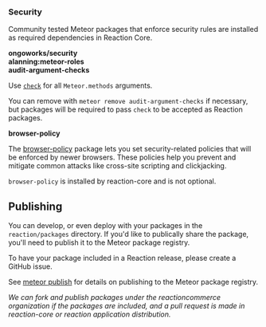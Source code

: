 ### Security
Community tested Meteor packages that enforce security rules are installed as required dependencies in Reaction Core.

**ongoworks/security**<br>**alanning:meteor-roles**<br>**audit-argument-checks**

Use [`check`](https://docs.meteor.com/#/full/check) for all `Meteor.methods` arguments.

You can remove with `meteor remove audit-argument-checks` if necessary, but packages will be required to pass `check` to be accepted as Reaction packages.

**browser-policy**

The [browser-policy](https://atmospherejs.com/meteor/browser-policy) package lets you set security-related policies that will be enforced by newer browsers. These policies help you prevent and mitigate common attacks like cross-site scripting and clickjacking.

`browser-policy` is installed by reaction-core and is not optional.

## Publishing
You can develop, or even deploy with your packages in the `reaction/packages` directory. If you'd like to publically share the package, you'll need to publish it to the Meteor package registry.

To have your package included in a Reaction release, please create a GitHub issue.

See [meteor publish](https://docs.meteor.com/#/full/meteorpublish) for details on publishing to the Meteor package registry.

_We can fork and publish packages under the reactioncommerce organization if the packages are included, and a pull request is made in reaction-core or reaction application distribution._
